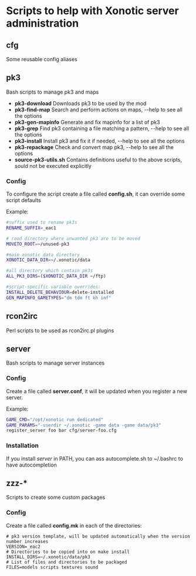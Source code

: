 Scripts to help with Xonotic server administration
==================================================

cfg
---

Some reusable config aliases

pk3
---

Bash scripts to manage pk3 and maps

* **pk3-download**    Downloads pk3 to be used by the mod
* **pk3-find-map**    Search and perform actions on maps, --help to see all the options
* **pk3-gen-mapinfo** Generate and fix mapinfo for a list of pk3
* **pk3-grep**        Find pk3 containing a file matching a pattern, --help to see all the options
* **pk3-install**     Install pk3 and fix it if needed, --help to see all the options
* **pk3-repackage**   Check and convert map pk3, --help to see all the options
* **source-pk3-utils.sh** Contains definitions useful to the above scripts, sould not be executed explicitly

### Config ###

To configure the script create a file called **config.sh**, it can override some script defaults

Example:

```bash
#suffix used to rename pk3s
RENAME_SUFFIX=_eac1

# rood directory where unwanted pk3 are to be moved
MOVETO_ROOT=~/unused-pk3

#main xonotic data directory
XONOTIC_DATA_DIR=~/.xonotic/data

#all directory which contain pk3s
ALL_PK3_DIRS=($XONOTIC_DATA_DIR ~/ftp)

#script-specific variable overrides:
INSTALL_DELETE_BEHAVIOUR=delete-installed
GEN_MAPINFO_GAMETYPES="dm tdm ft kh inf"
```

rcon2irc
--------

Perl scripts to be used as rcon2irc.pl plugins

server
------

Bash scripts to manage server instances

### Config ###

Create a file called **server.conf**, it will be updated when you register a new server.

Example:

```bash
GAME_CMD="/opt/xonotic run dedicated"
GAME_PARAMS="-userdir ~/.xonotic -game data -game data/pk3"
register_server foo bar cfg/server-foo.cfg
```

### Installation ###

If you install _server_ in PATH, you can ass autocomplete.sh to ~/.bashrc to have autocompletion 

zzz-*
-----

Scripts to create some custom packages

### Config ###

Create a file called **config.mk** in each of the directories:

```make
# pk3 version template, will be updated automatically when the version number increases
VERSION=_eac2
# Directories to be copied into on make install
INSTALL_DIRS=~/.xonotic/data/pk3
# List of files and directories to be packaged
FILES=models scripts textures sound
```
